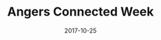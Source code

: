 ---
date: 2017-10-25
title: Angers Connected Week
description: Le Colloque IoT ESEO est Le rendez-vous pour trouver et proposer des solutions innovantes en électronique et numérique au monde de l’entreprise, au travers de showrooms, conférences, tutoriels et business meetings
image: /images/events/scott-webb-97651-unsplash.jpg
websiteURL: https://www.eseo.fr/iotcolloque/index.html
address: ESEO Angers
booth: 48
---